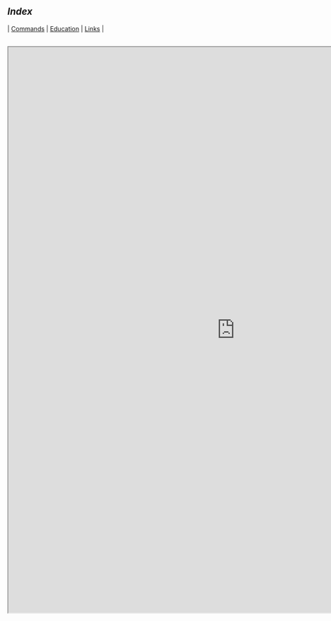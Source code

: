 <link rel="stylesheet" href="dark-theme.css">

## _Index_

| [Commands](./commands.md) | [Education](./education.md) | [Links](./links.md) |

<br>

<iframe src="https://poweroutage.us/area/regions" height="1280" width="1024"></iframe>
